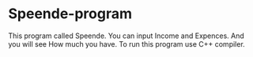 # Speende-program
This program called Speende. You can input Income and Expences. And you will see How much you have.
To run this program use C++ compiler.
